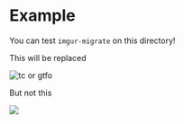 # Example

You can test `imgur-migrate` on this directory!

This will be replaced

![tc or gtfo](https://i.imgur.com/xanvnkW.png)

But not this 

<img src="https://i.imgur.com/TLUwWpZ.png">

